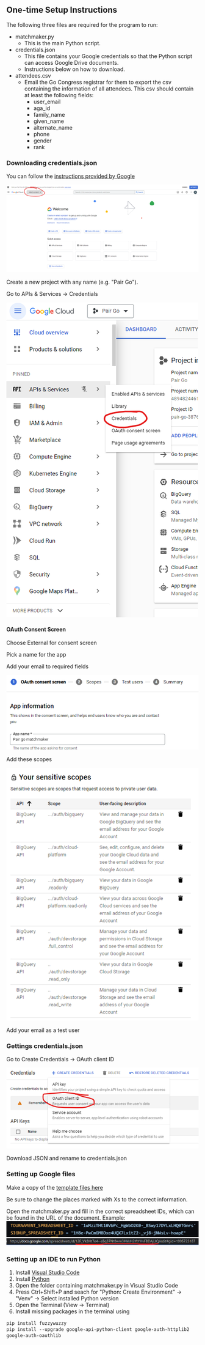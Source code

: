 ## One-time Setup Instructions

The following three files are required for the program to run: 
- matchmaker.py
  - This is the main Python script.
- credentials.json
  - This file contains your Google credentials so that the Python script can access Google Drive documents.
  - Instructions below on how to download.
- attendees.csv
  - Email the Go Congress registrar for them to export the csv containing the information of all attendees. This csv should contain at least the following fields:
    - user_email
    - aga_id
    - family_name
    - given_name
    - alternate_name
    - phone
    - gender
    - rank

### Downloading credentials.json

You can follow the [instructions provided by Google](https://developers.google.com/docs/api/quickstart/python)

![image](images/setup_select_project.png)

Create a new project with any name (e.g. "Pair Go").

Go to APIs & Services -> Credentials

![image](images/setup_select_credentials.png)

#### OAuth Consent Screen

Choose External for consent screen

Pick a name for the app

Add your email to required fields

![image](images/setup_app_info.png)

Add these scopes

![image](images/setup_scopes.png)

Add your email as a test user

### Gettings credentials.json

Go to Create Credentials -> OAuth client ID

![image](images/setup_select_oauth.png)

Download JSON and rename to credentials.json

### Setting up Google files

Make a copy of the [template files here](https://drive.google.com/drive/folders/1gv6l1rI5Mci498kiZeP2z3UkYQp-BQ2j?usp=sharing)

Be sure to change the places marked with Xs to the correct information.

Open the matchmaker.py and fill in the correct spreadsheet IDs, which can be found in the URL of the document.
Example:
![image](images/setup_url_ids.png)
![image](images/setup_example_url.png)

### Setting up an IDE to run Python

1. Install [Visual Studio Code](https://code.visualstudio.com/Download)
2. Install [Python](https://www.python.org/downloads/)
3. Open the folder containing matchmaker.py in Visual Studio Code
4. Press Ctrl+Shift+P and seach for "Python: Create Environment" -> "Venv" -> Select installed Python version
5. Open the Terminal (View -> Terminal)
6. Install missing packages in the terminal using
```
pip install fuzzywuzzy
pip install --upgrade google-api-python-client google-auth-httplib2 google-auth-oauthlib
```
